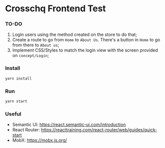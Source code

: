 # Crosschq Frontend Test

### TO-DO
1) Login users using the method created on the store to do that;
2) Create a route to go from `Home` to `About Us`.
There's a button in `Home` to go from there to `About us`;
3) Implement CSS/Styles to match the login view with the screen provided on `concept/Login`;

### Install
```sh
yarn install
```

### Run
```sh
yarn start
```

### Useful
* Semantic UI: https://react.semantic-ui.com/introduction
* React Router: https://reacttraining.com/react-router/web/guides/quick-start
* MobX: https://mobx.js.org/
